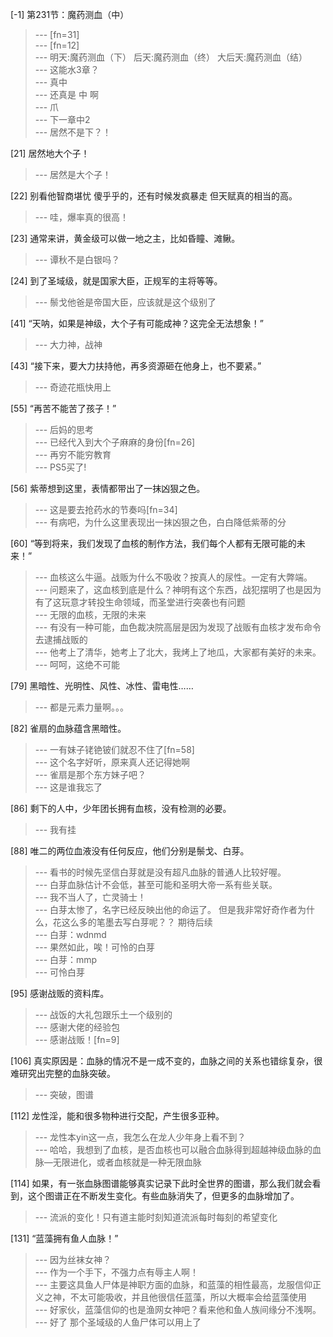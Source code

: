 
[-1] 第231节：魔药测血（中）
>--- [fn=31]<br>
>--- [fn=12]<br>
>--- 明天:魔药测血（下）
后天:魔药测血（终）
大后天:魔药测血（结）<br>
>--- 这能水3章？<br>
>--- 真中<br>
>--- 还真是  中  啊<br>
>--- 爪<br>
>--- 下一章中2<br>
>--- 居然不是下？！<br>

[21] 居然地大个子！
>--- 居然是大个子！<br>

[22] 别看他智商堪忧 傻乎乎的，还有时候发疯暴走 但天赋真的相当的高。
>--- 哇，爆率真的很高！<br>

[23] 通常来讲，黄金级可以做一地之主，比如昏瞳、滩鳅。
>--- 谭秋不是白银吗？<br>

[24] 到了圣域级，就是国家大臣，正规军的主将等等。
>--- 鬃戈他爸是帝国大臣，应该就是这个级别了<br>

[41] “天呐，如果是神级，大个子有可能成神？这完全无法想象！”
>--- 大力神，战神<br>

[43] “接下来，要大力扶持他，再多资源砸在他身上，也不要紧。”
>--- 奇迹花瓶快用上<br>

[55] “再苦不能苦了孩子！”
>--- 后妈的思考<br>
>--- 已经代入到大个子麻麻的身份[fn=26]<br>
>--- 再穷不能穷教育<br>
>--- PS5买了!<br>

[56] 紫蒂想到这里，表情都带出了一抹凶狠之色。
>--- 这是要去抢药水的节奏吗[fn=34]<br>
>--- 有病吧，为什么这里表现出一抹凶狠之色，白白降低紫蒂的分<br>

[60] “等到将来，我们发现了血核的制作方法，我们每个人都有无限可能的未来！”
>--- 血核这么牛逼。战贩为什么不吸收？按真人的尿性。一定有大弊端。<br>
>--- 问题来了，这血核到底是什么？神明有这个东西，战犯摆明了也是因为有了这玩意才转投生命领域，而圣堂进行突袭也有问题<br>
>--- 无限的血核，无限的未来<br>
>--- 有没有一种可能，血色裁决院高层是因为发现了战贩有血核才发布命令去逮捕战贩的<br>
>--- 他考上了清华，她考上了北大，我烤上了地瓜，大家都有美好的未来。<br>
>--- 呵呵，这绝不可能<br>

[79] 黑暗性、光明性、风性、冰性、雷电性……
>--- 都是元素力量啊。。。<br>

[82] 雀扇的血脉蕴含黑暗性。
>--- 一有妹子铑铯铍们就忍不住了[fn=58]<br>
>--- 这个名字好听，原来真人还记得她啊<br>
>--- 雀扇是那个东方妹子吧？<br>
>--- 这是谁我忘了<br>

[86] 剩下的人中，少年团长拥有血核，没有检测的必要。
>--- 我有挂<br>

[88] 唯二的两位血液没有任何反应，他们分别是鬃戈、白芽。
>--- 看书的时候先坚信白芽就是没有超凡血脉的普通人比较好喔。<br>
>--- 白芽血脉估计不会低，甚至可能和圣明大帝一系有些关联。<br>
>--- 我不当人了，亡灵骑士！<br>
>--- 白芽太惨了，名字已经反映出他的命运了。
但是我非常好奇作者为什么，花这么多的笔墨去写白芽呢？？
期待后续<br>
>--- 白芽：wdnmd<br>
>--- 果然如此，唉！可怜的白芽<br>
>--- 白芽：mmp<br>
>--- 可怜白芽<br>

[95] 感谢战贩的资料库。
>--- 战饭的大礼包跟乐土一个级别的<br>
>--- 感谢大佬的经验包<br>
>--- 感谢战贩！[fn=9]<br>

[106] 真实原因是：血脉的情况不是一成不变的，血脉之间的关系也错综复杂，很难研究出完整的血脉突破。
>--- 突破，图谱<br>

[112] 龙性淫，能和很多物种进行交配，产生很多亚种。
>--- 龙性本yin这一点，我怎么在龙人少年身上看不到？<br>
>--- 哈哈，我想到了血核，是否血核也可以融合血脉得到超越神级血脉的血脉—无限进化，或者血核就是一种无限血脉<br>

[114] 如果，有一张血脉图谱能够真实记录下此时全世界的图谱，那么我们就会看到，这个图谱正在不断发生变化。有些血脉消失了，但更多的血脉增加了。
>--- 流派的变化！只有道主能时刻知道流派每时每刻的希望变化<br>

[131] “蓝藻拥有鱼人血脉！”
>--- 因为丝袜女神？<br>
>--- 作为一个手下，不强力点有辱主人啊！<br>
>--- 主要这具鱼人尸体是神职方面的血脉，和蓝藻的相性最高，龙服信仰正义之神，不太可能吸收，并且他很信任蓝藻，所以大概率会给蓝藻使用<br>
>--- 好家伙，蓝藻信仰的也是渔网女神吧？看来他和鱼人族间缘分不浅啊。<br>
>--- 好了 那个圣域级的人鱼尸体可以用上了<br>
